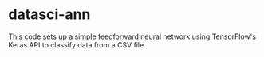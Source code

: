 # datasci-ann

This code sets up a simple feedforward neural network using TensorFlow's Keras API to classify data from a CSV file
